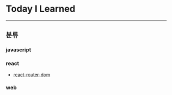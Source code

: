 # Today I Learned

---

## 분류

### javascript

### react

-   [react-router-dom](https://github.com/hyunyikim/TIL/blob/master/react/react-router-dom.md)

### web
